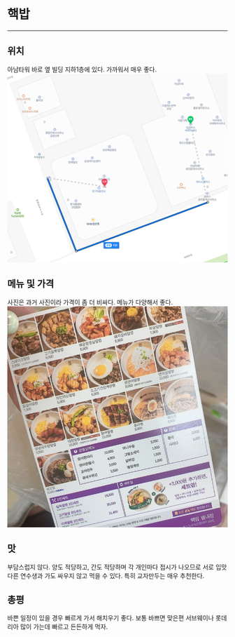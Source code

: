 # 핵밥

---

## 위치
아남타워 바로 옆 빌딩 지하1층에 있다. 가까워서 매우 좋다.
<img src="img/location.png?raw=true"/>

## 메뉴 및 가격
사진은 과거 사진이라 가격이 좀 더 비싸다. 메뉴가 다양해서 좋다.
<img src="img/menu.jpeg?raw=true"/>

## 맛

부담스럽지 않다. 양도 적당하고, 간도 적당하며 각 개인마다 접시가 나오므로 서로 입맛 다른 연수생과 가도 싸우지 않고 먹을 수 있다. 특히 교자만두는 매우 추천한다.

## 총평
바쁜 일정이 있을 경우 빠르게 가서 해치우기 좋다. 보통 바쁘면 맞은편 서브웨이나 롯데리아 많이 가는데
빠르고 든든하게 먹자.